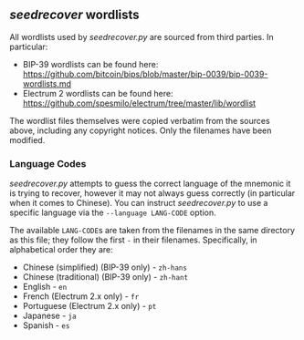 ## *seedrecover* wordlists ##

All wordlists used by *seedrecover.py* are sourced from third parties. In particular:

 * BIP-39 wordlists can be found here: <https://github.com/bitcoin/bips/blob/master/bip-0039/bip-0039-wordlists.md>
 * Electrum 2 wordlists can be found here: <https://github.com/spesmilo/electrum/tree/master/lib/wordlist>

The wordlist files themselves were copied verbatim from the sources above, including any copyright notices. Only the filenames have been modified.


### Language Codes ###

*seedrecover.py* attempts to guess the correct language of the mnemonic it is trying to recover, however it may not always guess correctly (in particular when it comes to Chinese). You can instruct *seedrecover.py* to use a specific language via the `--language LANG-CODE` option.

The available `LANG-CODE`s are taken from the filenames in the same directory as this file; they follow the first `-` in their filenames. Specifically, in alphabetical order they are:

 * Chinese (simplified) (BIP-39 only) - `zh-hans`
 * Chinese (traditional) (BIP-39 only) - `zh-hant`
 * English - `en`
 * French (Electrum 2.x only) - `fr`
 * Portuguese (Electrum 2.x only) - `pt` 
 * Japanese - `ja`
 * Spanish - `es`
